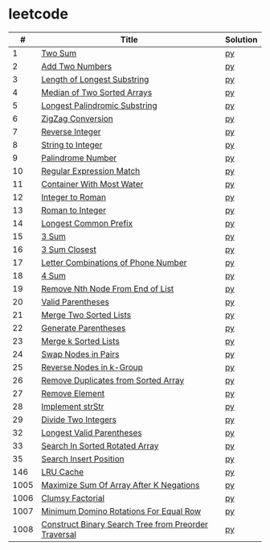 # leetcode

|  #  | Title | Solution |
| --- | ----- | -------- |
| 1   | [Two Sum](https://leetcode.com/problems/two-sum/) | [py](src/0001_two_sum/two_sum.py) |
| 2   | [Add Two Numbers](https://leetcode.com/problems/add-two-numbers/) | [py](src/0002_add_two_numbers/add_two_numbers.py) |
| 3   | [Length of Longest Substring](https://leetcode.com/problems/longest-substring-without-repeating-characters/) | [py](src/0003_length_of_longest_substring/length_of_longest_substring.py) |
| 4   | [Median of Two Sorted Arrays](https://leetcode.com/problems/median-of-two-sorted-arrays/) | [py](src/0004_median_of_two_sorted_arrays/median_of_two_sorted_arrays.py) |
| 5   | [Longest Palindromic Substring](https://leetcode.com/problems/longest-palindromic-substring/) | [py](src/0005_longest_palindromic_substring/longest_palindromic_substring.py) |
| 6   | [ZigZag Conversion](https://leetcode.com/problems/zigzag-conversion/) | [py](src/00006_zigzag_conversion/zigzag_conversion.py) |
| 7   | [Reverse Integer](https://leetcode.com/problems/reverse-integer/) | [py](src/0007_reverse_integer/reverse_integer.py) |
| 8   | [String to Integer](https://leetcode.com/problems/string-to-integer-atoi/) | [py](src/0008_string_to_integer/string_to_integer.py) |
| 9   | [Palindrome Number](https://leetcode.com/problems/palindrome-number/) | [py](src/0009_palindrome_number/palindrome_number.py) |
| 10  | [Regular Expression Match](https://leetcode.com/problems/regular-expression-matching) | [py](src/0010_reg_exp_match/reg_exp_match.py) |
| 11  | [Container With Most Water](https://leetcode.com/problems/container-with-most-water/) | [py](src/0011_container_with_most_water/container_with_most_water.py) |
| 12  | [Integer to Roman](https://leetcode.com/problems/integer-to-roman/) | [py](src/0012_integer_to_roman/integer_to_roman.py) |
| 13  | [Roman to Integer](https://leetcode.com/problems/roman-to-integer/) | [py](src/0013_roman_to_integer/roman_to_integer.py) |
| 14  | [Longest Common Prefix](https://leetcode.com/problems/longest-common-prefix/) | [py](src/0014_longest_common_prefix/longest_common_prefix.py) |
| 15  | [3 Sum](https://leetcode.com/problems/3sum/) | [py](src/0015_3sum/3sum.py) |
| 16  | [3 Sum Closest](https://leetcode.com/problems/3sum-closest) | [py](src/0016_3sum_closest/3sum_closest.py) |
| 17  | [Letter Combinations of Phone Number](https://leetcode.com/problems/letter-combinations-of-a-phone-number/) | [py](src/0017_letter_combinations_of_phone_number/letter_combinations.py) |
| 18  | [4 Sum](https://leetcode.com/problems/4sum/) | [py](src/0018_4sum/4sum.py) |
| 19  | [Remove Nth Node From End of List](https://leetcode.com/problems/remove-nth-node-from-end-of-list/) | [py](src/0019_remove_nth_node_from_end/nth_from_end.py) |
| 20  | [Valid Parentheses](https://leetcode.com/problems/valid-parentheses/) | [py](src/0020_valid_parentheses/valid_parentheses.py) |
| 21  | [Merge Two Sorted Lists](https://leetcode.com/problems/merge-two-sorted-lists/) | [py](src/0021_merge_two_sorted_lists/merge_two_sorted_lists.py) |
| 22  | [Generate Parentheses](https://leetcode.com/problems/generate-parentheses/) | [py](src/0022_generate_parentheses/generate_parentheses.py) |
| 23  | [Merge k Sorted Lists](https://leetcode.com/problems/merge-k-sorted-lists) | [py](src/0023_merge_k_lists/merge_k_lists.py) |
| 24  | [Swap Nodes in Pairs](https://leetcode.com/problems/swap-nodes-in-pairs/) | [py](src/0024_swap_nodes_in_pairs/swap_nodes_in_pairs.py) |
| 25  | [Reverse Nodes in k-Group](https://leetcode.com/problems/reverse-nodes-in-k-group/) | [py](src/0025_reverse_nodes_in_k_group/reverse_nodes_in_k_group.py) |
| 26  | [Remove Duplicates from Sorted Array](https://leetcode.com/problems/remove-duplicates-from-sorted-array) | [py](src/0026_remove_duplicates/remove_duplicates.py) |
| 27  | [Remove Element](https://leetcode.com/problems/remove-element) | [py](src/0027_remove_element/remove_element.py) |
| 28  | [Implement strStr](https://leetcode.com/problems/implement-strstr/) | [py](src/0028_implement_strstr/implement_strstr.py) |
| 29  | [Divide Two Integers](https://leetcode.com/problems/divide-two-integers/) | [py](src/0029_divide_two_integers/divide_two_integers.py) |
| 32  | [Longest Valid Parentheses](https://leetcode.com/problems/longest-valid-parentheses/) | [py](src/0032_longest_valid_parentheses/longest_valid_parentheses.py) |
| 33  | [Search In Sorted Rotated Array](https://leetcode.com/problems/search-in-rotated-sorted-array/) | [py](src/0033_search_in_rotated_array/search_in_rotated_array.py) |
| 35  | [Search Insert Position](https://leetcode.com/problems/search-insert-position/) | [py](src/0035_search_insert_position/search_insert_position.py) |
| 146 | [LRU Cache](https://leetcode.com/problems/lru-cache/) | [py](src/0146_lru_cache/lru_cache.py) |
| 1005 | [Maximize Sum Of Array After K Negations](https://leetcode.com/problems/maximize-sum-of-array-after-k-negations/) | [py](src/1005_maximize_sum/maximize_sum.py) |
| 1006 | [Clumsy Factorial](https://leetcode.com/problems/clumsy-factorial/) | [py](src/1006_clumsy_factorial/clumsy_factorial.py) |
| 1007 | [Minimum Domino Rotations For Equal Row](https://leetcode.com/problems/minimum-domino-rotations-for-equal-row/) | [py](src/1007_min_domino_rotation/min_domino_rotation.py) |
| 1008 | [Construct Binary Search Tree from Preorder Traversal](https://leetcode.com/problems/construct-binary-search-tree-from-preorder-traversal/) | [py](src/1008_bst_from_preorder/bst_from_preorder.py) |